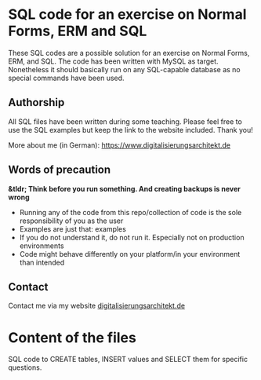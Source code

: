 # SQL code for an exercise on Normal Forms, ERM and SQL 

These SQL codes are a possible solution for an exercise on Normal Forms, ERM, and SQL. The code has been written with MySQL as target. Nonetheless it should basically run on any SQL-capable database as no special commands have been used. 

## Authorship
All SQL files have been written during some teaching. Please feel free to use the SQL examples but keep the link to the website included. Thank you!

More about me (in German): https://www.digitalisierungsarchitekt.de

## Words of precaution
**&tldr; Think before you run something. And creating backups is never wrong**

* Running any of the code from this repo/collection of code is the sole responsibility of you as the user
* Examples are just that: examples
* If you do not understand it, do not run it. Especially not on production environments
* Code might behave differently on your platform/in your environment than intended

## Contact

Contact me via my website [digitalisierungsarchitekt.de](https://www.digitalisierungsarchitekt.de)

# Content of the files

SQL code to CREATE tables, INSERT values and SELECT them for specific questions.
